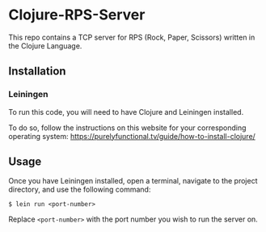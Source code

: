 # Clojure-RPS-Server

This repo contains a TCP server for RPS (Rock, Paper, Scissors) written in the Clojure Language.

## Installation

### Leiningen

To run this code, you will need to have Clojure and Leiningen installed.

To do so, follow the instructions on this website for your corresponding operating system: https://purelyfunctional.tv/guide/how-to-install-clojure/

## Usage

Once you have Leiningen installed, open a terminal, navigate to the project directory, and use the following command:

    $ lein run <port-number>

Replace `<port-number>` with the port number you wish to run the server on.
